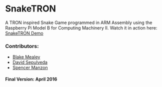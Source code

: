 # SnakeTRON

A TRON inspired Snake Game programmed in ARM Assembly using the Raspberry Pi Model B for Computing Machinery II.
Watch it in action here: [SnakeTRON Demo](https://youtu.be/LLjlrj_vtDA)

### Contributors:
- [Blake Mealey](https://github.com/blake-mealey)
- [David Sepulveda](https://github.com/Doxol)
- [Spencer Manzon](https://github.com/spencer-m)




#### Final Version: April 2016
